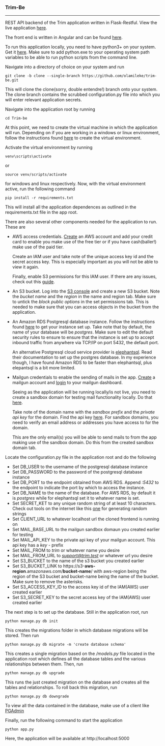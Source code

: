 ### Trim-Be
----
REST API backend of the Trim application written in Flask-Restful. View the live application [here](https://trimapp.netlify.app/ "here").

The front end is written in Angular and can be found [here](https://github.com/olamileke/trim-fe "here").

To run this application locally, you need to have python3+ on your system. Get it 
[here](https://https://www.python.org/downloads/ "here"). Make sure to add python.exe to your operating system path variables to be able to run python scripts from the command line.

Navigate into a directory of choice on your system and run
``` 
git clone -b clone --single-branch https://github.com/olamileke/trim-be.git
```
This will clone the clone(sorry, double entendre!) branch onto your system. The clone branch contains the scrubbed configuration.py file into which you will enter relevant application secrets.

Navigate into the application root by running
```
cd Trim-be
```

At this point, we need to create the virtual machine in which the application will run. Depending on if you are working in a windows or linux environment, follow the instructions found [here](https://uoa-eresearch.github.io/eresearch-cookbook/recipe/2014/11/26/python-virtual-env/ "here") to create the virtual environment.

Activate the virtual environment by running 
```
venv\scripts\activate
```
or 
```
source venv/scripts/activate
```
for windows and linux respectively.  Now, with the virtual environment active, run the following command
```
pip install -r requirements.txt
```
This will install all the application dependences as outlined in the requirements.txt file in the app root.

There are also several other components needed for the application to run. These are

- AWS access credentials.  [Create](https://portal.aws.amazon.com/billing/signup "Create") an AWS account and add your credit card to enable you make use of the free tier or if you have cash(baller!) make use of the paid tier. 

  Create an IAM user and take note of the unique access key id and the secret access key. This is especially important as you will not be able to view it again.

  Finally, enable S3 permissions for this IAM user. If there are any issues, check out this [guide](https://docs.aws.amazon.com/directoryservice/latest/admin-guide/setting_up_create_iam_user.html  "guide").

- An S3 bucket. Log into the [S3 console](https://console.aws.amazon.com/s3/home "S3 console") and create a new S3 bucket.  Note the *bucket name* and the *region* in the name and region tab. Make sure to untick the *block public options* in the set permissions tab. This is needed to make sure that you can access objects in the bucket from the application.

- An Amazon RDS Postgresql database instance.  Follow the instructions found [here](https://docs.aws.amazon.com/AmazonRDS/latest/UserGuide/CHAP_GettingStarted.CreatingConnecting.PostgreSQL.html "here") to get your instance set up. Take note that by default, the name of your database will be *postgres*. Make sure to edit the default security rules to ensure to ensure that the instance is set up to accept inbound traffic from anywhere via TCP/IP on port 5432, the default port. 

  An alternative Postgresql cloud service provider is [elephantsql](https://www.elephantsql.com/ "elephantsql"). Read their documentation to set up the postgres database. In my experience though, I have found Amazon RDS to be faster than elephantsql, plus elepantsql is a bit more limited.
  
- Mailgun credentials to enable the sending of mails in the app. [Create](https://signup.mailgun.com/new/signup "Create") a mailgun account and [login](https://login.mailgun.com/login/ "login") to your mailgun dashboard.

  Seeing as the application will be running locally/is not live, you need to create a sandbox domain for testing mail functionality locally. Do that [here](https://app.mailgun.com/app/sending/domains "here"). 

  Take note of the domain name with the *sandbox prefix* and the *private api key* for the domain. Find the api key [here](https://app.mailgun.com/app/sending/domains  "here"). For sandbox domains, you need to verify an email address or addresses you have access to for the domain.

  This are the only email(s) you will be able to send mails to from the app making use of the sandbox domain. Do this from the created sandbox domain tab.

Locate the configuration.py file in the application root and do the following

- Set DB_USER to the username of the postgresql database instance
- Set DB_PASSWORD to the password of the postgresql database instance
- Set DB_PORT to the endpoint obtained from AWS RDS. Append *:5432* to the endpoint to indicate the port by which to access the instance.
- Set DB_NAME to the name of the database. For AWS RDS, by default it is *postgres* while for elephantsql set it to whatever name is set.
- Set SECRET_KET to any unique random string of at least 10 characters. Check out tools on the internet like this [one](https://www.random.org/strings/ "one") for generating random strings
- Set CLIENT_URL to whatever localhost url the cloned frontend is running on
- Set MAIL_BASE_URL to the mailgun sandbox domaun you created earlier for testing
- Set MAIL_API_KEY to the private api key of your mailgun account. This api key has a *key -* prefix
- Set MAIL_FROM to *trim* or whatever name you desire
- Set MAIL_FROM_URL to *support@trim.test* or whatever url you desire
- Set S3_BUCKET to the name of the s3 bucket you created earlier
- Set S3_BUCKET_LINK to https://s3-**aws-region**.amazonaws.com/**bucket-name**/ with aws-region being the region of the S3 bucket and bucket-name being the name of the bucket. Make sure to remove the asterisks.
- Set S3_ACCESS_KEY_ID to the access key id of the IAM(AWS) user created earlier
- Set S3_SECRET_KEY to the secret access key of the IAM(AWS) user created earlier

The next step is to set up the database. Still in the application root, run
```
python manage.py db init
```
This creates the migrations folder in which database migrations will be stored. Then run
```
python manage.py db migrate -m 'create database schema'
```
This creates a single migration based on the */models.py* file located in the application root which defines all the database tables and the various relationships between them. Then, run
```
python manage.py db upgrade
```
This runs the just created migration on the database and creates all the tables and relationships. To roll back this migration, run
```
python manage.py db downgrade
```
To view all the data contained in the database, make use of a client like [PGAdmin](https://www.pgadmin.org/ "PGAdmin")

Finally, run the following command to start the application
```
python app.py
```
Here, the application will be available at http://localhost:5000
